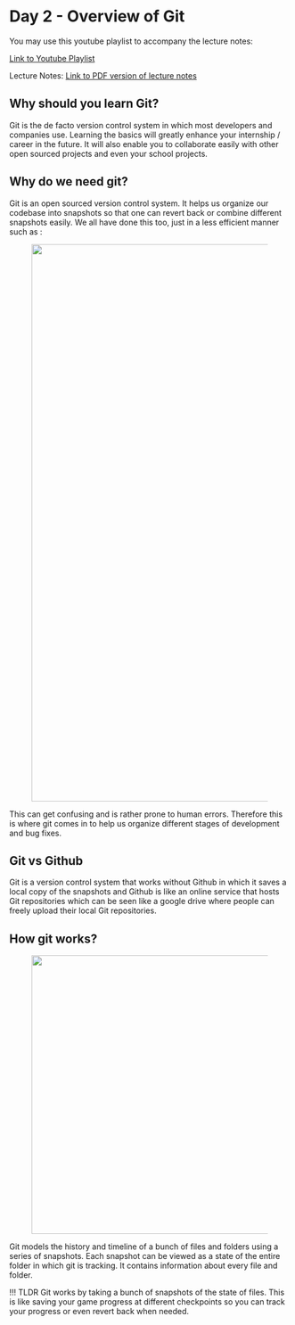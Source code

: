 # Day 2 - Overview of Git

You may use this youtube playlist to accompany the lecture notes:

<a href="https://www.youtube.com/playlist?list=PL_D88w5Aragp5062QqlgDrUkDl2-kgv79" target="_blank">Link to 
Youtube Playlist</a>

Lecture Notes:
<a href="/Day_2/git_lecture.pdf" target="_blank">Link to PDF version of lecture notes</a>

## Why should you learn Git?
Git is the de facto version control system in which most developers and companies use. Learning the basics will greatly enhance your internship / career in the future. It will also enable you to collaborate easily with other open sourced projects and even your school projects.

## Why do we need git?
Git is an open sourced version control system. It helps us organize our codebase into snapshots so that one can revert back or combine different snapshots easily. We all have done this too, just in a less efficient manner such as :

<figure>
  <img src="../imgs/git/purpose.png" width="1000"/>
</figure>

This can get confusing and is rather prone to human errors. Therefore this is where git comes in to help us organize different stages of development and bug fixes.

## Git vs Github
Git is a version control system that works without Github in which it saves a local copy of the snapshots and Github is like an online service that hosts Git repositories which can be seen like a google drive where people can freely upload their local Git repositories.

## How git works?
<figure>
  <img src="../imgs/git/overview.png" width="500" />
</figure>

Git models the history and timeline of a bunch of files and folders using a series of snapshots. Each snapshot can be viewed as a state of the entire folder in which git is tracking. It contains information about every file and folder.

!!! TLDR
    Git works by taking a bunch of snapshots of the state of files. This is like saving your game progress at different checkpoints so you can track your progress or even revert back when needed.

